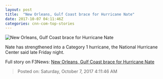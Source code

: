 ```yaml
---
layout: post
title:  "New Orleans, Gulf Coast brace for Hurricane Nate"
date: 2017-10-07 04:11:46Z
categories: cnn-com-top-stories
---
```


![New Orleans, Gulf Coast brace for Hurricane Nate](http://i2.cdn.cnn.com/cnnnext/dam/assets/171006141804-nicaragua-nate-1005-01-super-tease.jpg)

Nate has strengthened into a Category 1 hurricane, the National Hurricane Center said late Friday night.


Full story on F3News: [New Orleans, Gulf Coast brace for Hurricane Nate](http://www.f3nws.com/n/ZfcYbF)

> Posted on: Saturday, October 7, 2017 4:11:46 AM
